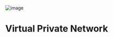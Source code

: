 ![image](https://github.com/oscarwinters/VPN/assets/146681785/2c29e8db-e212-4b09-bc1f-eb0fd0b2e976)
# Virtual Private Network 
